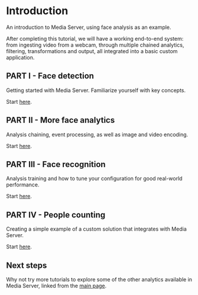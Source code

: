 # Introduction

An introduction to Media Server, using face analysis as an example.

After completing this tutorial, we will have a working end-to-end system: from ingesting video from a webcam, through multiple chained analytics, filtering, transformations and output, all integrated into a basic custom application.

## PART I - Face detection

Getting started with Media Server.  Familiarize yourself with key concepts.

Start [here](PART_I.md).

## PART II - More face analytics

Analysis chaining, event processing, as well as image and video encoding.

Start [here](PART_II.md).

## PART III - Face recognition

Analysis training and how to tune your configuration for good real-world performance.

Start [here](PART_III.md).

## PART IV - People counting

Creating a simple example of a custom solution that integrates with Media Server.

Start [here](PART_IV.md).

## Next steps

Why not try more tutorials to explore some of the other analytics available in Media Server, linked from the [main page](../README.md).
